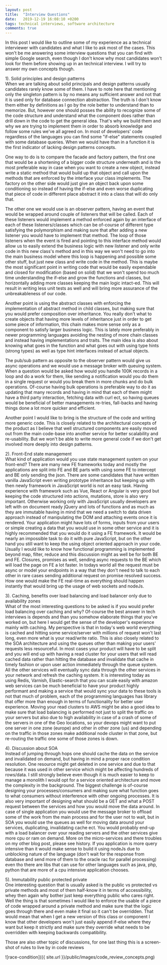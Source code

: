 ```yaml
---
layout: post
title:  "Interview Questions"
date:   2019-12-19 16:08:10 +0200
tags: technical interviews, software architecture
comments: true
---	
```


In this post I would like to outline some of my experience as a technical interviewer with candidates and what I like to ask most of the cases. This won't be me answering some interview questions that you can find with simple Google search, even though I don't know why most candidates won't look for them before showing up in an technical interview. I will try to answer my own concepts though.

1). Solid principles and design patterns<br/>
When we are talking about solid principals and design patterns usually candidates rarely know some of them. I have to note here that mentioning only the singleton pattern is by no means any sufficient answer and not that it is used only for database connection abstraction. The truth is I don't know them either by definitions as I go by the role better to understand than to memorize. But, however one should posses the ability to recognize some of the code structure and understand what the component does rather than drill down in the code to get the general idea. That's why we build them and why we are trying to implement them in order to absorb knowledge and follow some rules we've all agreed on. In most of developers' code regardless of the languages you can find some "if-else" statements coupled with some database queries. When we would have than in a function it is the first indicator of lacking design patterns concepts.

One way to do is to compare the facade and factory pattern, the first one that would be a shortening of a bigger code structure underneath and is the most preferable way in case when you want to create a new object, instead write a static method that would build up that object and call upon the methods that are enforced by the interface your class implements. The factory on the other side would just give an object back upon some conditioning so instead of having the if-else and even worse duplicating that piece of code in different place abstract it into a class that will do only that. 

The other one we would use is an observer pattern, having an event that would be wrapped around couple of listeners that will be called. Each of these listeners would implement a method enforced again by an interface of each of these listeners/classes which can be of-course of different type satisfying the polymorphism and making sure that after adding a new listener you would have to implement that method. The loop of those listeners when the event is fired and pointing to this interface method would allow us to easily extend the business logic with new listener and only write code in this new class's method and in this way we won't need to go into the main business model where this loop is happening and possible some other stuff, but just new class and write code in the method. This is maybe the most significant point in writing code that would be easily expendable and closed for modification (based on solid) that we won't spend too much time understanding the if-else and grow the functions and classes, but horizontally adding more classes keeping the main logic intact-ed. This will result in writing less unit tests as well and will bring more assurance of the unbreakableness of our code. 

Another point is using the abstract classes with enforcing the implementation of abstract method in child classes, but making sure that you would prefer composition over inheritance. You really don't what to create objects that having more levels of inheritance just in order to get some piece of information, this chain makes more sense only as a component to satisfy larger business logic. This is lately more preferably in newer programming languages avoiding the nesting of more chain classes and instead having implementations and traits. The main idea is also about knowing what goes in the function and what goes out with using type hints (strong types) as well as type hint interfaces instead of actual objects.

The pub/sub pattern as opposite to the observer pattern would give us async operations and we would use a message broker with queuing system. When a question would be asked how would you handle 100K records in a loop and do a work for them, like sending a notification would you do them in a single request or would you break them in more chunks and do bulk operations. Of-course having bulk operations is preferable way to do it as updating that many records and having in mind that each of them might have a third party interaction, fetching data with curl ect, so having queues would be beneficial of better managements re-tries, fall-backs and having things done a lot more quicker and efficient.

Another point I would like to bring is the structure of the code and writing more generic code. This is closely related to the architectural concepts of the product as I believe that well structured components are easily moved out from the main code-base into another service for better scalability and re-usability. But we won't be able to write more general code if we don't get involved more deeply into design patterns.

2). Front-End state management<br/>
What kind of application would you use state management system on your front-end? There are many new FE frameworks today and mostly the applications are split into FE and BE parts with using some FE to intercept and BE only sending the json. There are some candidates that have written vanilla JavaScript even writing prototype inheritance but keeping up with then newly framework in JavaScript world is not an easy task. Having experience with framework such as Vue, React or Angular is very good but keeping the code structured into actions, mutations, store is also very important. Otherwise working only with JavaScript usually developers are left with on document ready jQuery and lots of functions and as much as they are immutable having in mind that we need a switch to data driven approach instead of manipulating the DOM and attaching events once it is rendered. Your application might have lots of forms, inputs from your users or simple creating a data that you would use in some other service and it is highly recommended that you would do it using a FE framework. It would be nearly an impossible task to do it with pure JavaScript, but on the other hand you still want to keep the using object oriented approach in your code. Usually I would like to know how functional programming is implemented beyond map, filter, reduce and this discussion might as well be for both BE and FE. Closures, promises as well, sending async requests to the BE which will load the page on FE a lot faster. In todays world all the request must be async or model your endpoints in a way that they don't need to talk to each other in rare cases sending additional request on promise resolved success. How one would make the FE real-time as everything should happen instantly that would bring up the usage of web sockets and nodeJs.

3). Caching, benefits over load balancing and load balancer only due to availability zones<br/>
What of the most interesting questions to be asked is if you would prefer load balancing over caching and why? Of-course the best answer in tech interviews is depends and than you somehow elaborate things that you've worked on, but here I would get the sense of the developer's experience mainly with caching. My perspective is that in today's web world everything is cached and hitting some service/server with millions of request won't last long, even more what is your read/write ratio. This is also closely related to the SOA architecture and using the queues other than making your users' requests less resourceful. In most cases your product will have to be split and you will end up with having a read cluster for your users that will read cached data rather than hitting the database and invalidate that cache in timely fashion or upon user action immediately through the queue system. All the other services will eventually sync data through the other services in your network and refresh the caching system. It is interesting today as using Redis, Varnish, Elastic-search that you can scale easily with amazon web services can be much beneficial to have your product highly performant and making a service that would sync your data to these tools is not that much of problem, each of the programming languages has library that offer more than enough in terms of functionality for better user experience. Moving your read clusters to AWS might be also a good idea to make sure that load balancing is performed not just to split the traffic on your servers but also due to high availability in case of a crash of some of the servers in one of the Geo locations, so your devops might want to put one server in one zone (europe) and other in other zone (us) and depending on the traffic in those zones make additional node cluster in that zone, but re-routing the traffic one some of those zones is down.

4). Discussion about SOA<br/>
Instead of jumping through hops one should cache the data on the service and invalidated on demand, but having in mind a proper race condition resolution. One resource might get deleted in one service and due to that because it was used in other service which might be affecting hundreds of rows/data. I still strongly believe even though it is much easier to keep to manage a monolith I would opt for a service oriented architecture and move the complexity in the background. The biggest challenge is of-course designing your processes/consumers and making sure what function goes to what consumers without interference with other ongoing processes. It is also very important of designing what should be a GET and what a POST request between the services and how you would move the data around. In case of single application you would use the message broker to offload some of the work from the main process and for the user not to wait, but in SOA you would use the queues as well for moving data around your services, duplicating, invalidating cache ect. You would probably end-up with a load balancer over your reading servers and the other services give more cpu or ram on demand. More on the micro-services and there troubles on my other blog post, please see history. If you application is more query intensive than it would make sense to build it using nodeJs due to unblocking nature of the language (don't wait for the response from database and send more of them to the oracle rac for parallel processing) even tho there are libs that can use for other languages such as java, php, python that are more of a cpu intensive application chooses.

5). Immutability public protected private<br/>
One interesting question that is usually asked is the public vs protected vs private methods and most of them half-know it in terms of accessibility, whey then again why bother just keep everything public who cares right. Well the thing is that sometimes I would like to enforce the usable of a piece of code wrapped around a private method and make sure that the logic goes through there and even make it final so it can't be overridden. That would mean that when I get a new version of this class or component I know that other developers won't just easily append if-else where they want but keep it strictly and make sure they override what needs to be overridden with keeping backwards compatibility.


Those are also other topic of discussions, for one last thing this is a screen-shot of rules to live by in code reviews

![race-condition]({{ site.url }}/public/images/code_review_concepts.png)
